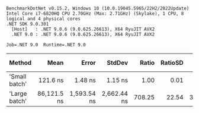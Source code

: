 ```

BenchmarkDotNet v0.15.2, Windows 10 (10.0.19045.5965/22H2/2022Update)
Intel Core i7-6820HQ CPU 2.70GHz (Max: 2.71GHz) (Skylake), 1 CPU, 8 logical and 4 physical cores
.NET SDK 9.0.301
  [Host]   : .NET 9.0.6 (9.0.625.26613), X64 RyuJIT AVX2
  .NET 9.0 : .NET 9.0.6 (9.0.625.26613), X64 RyuJIT AVX2

Job=.NET 9.0  Runtime=.NET 9.0  

```
| Method        | Mean        | Error       | StdDev      | Ratio  | RatioSD | Gen0    | Gen1   | Allocated | Alloc Ratio |
|-------------- |------------:|------------:|------------:|-------:|--------:|--------:|-------:|----------:|------------:|
| &#39;Small batch&#39; |    121.6 ns |     1.48 ns |     1.15 ns |   1.00 |    0.01 |  0.0899 |      - |     376 B |        1.00 |
| &#39;Large batch&#39; | 86,121.5 ns | 1,593.54 ns | 2,662.44 ns | 708.25 |   22.54 | 34.0576 | 4.8828 |  142904 B |      380.06 |
